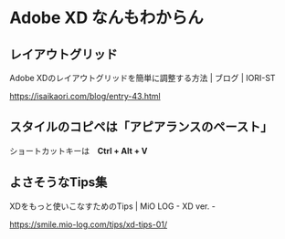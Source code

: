 # Adobe XD なんもわからん


## レイアウトグリッド

Adobe XDのレイアウトグリッドを簡単に調整する方法 | ブログ | IORI-ST

https://isaikaori.com/blog/entry-43.html


## スタイルのコピペは「アピアランスのペースト」

ショートカットキーは　**Ctrl + Alt + V**

## よさそうなTips集

XDをもっと使いこなすためのTips | MiO LOG - XD ver. -

https://smile.mio-log.com/tips/xd-tips-01/
